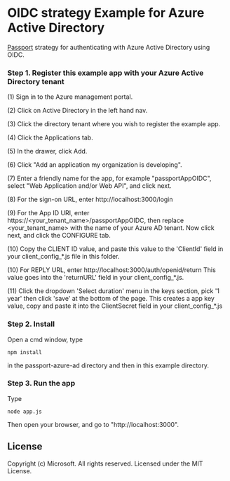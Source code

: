 
# OIDC strategy Example  for Azure Active Directory


[Passport](http://passportjs.org/) strategy for authenticating with Azure 
Active Directory using OIDC. 




### Step 1. Register this example app with your Azure Active Directory tenant

(1) Sign in to the Azure management portal.

(2) Click on Active Directory in the left hand nav.

(3) Click the directory tenant where you wish to register the example app.

(4) Click the Applications tab.

(5) In the drawer, click Add.

(6) Click "Add an application my organization is developing".

(7) Enter a friendly name for the app, for example "passportAppOIDC", select 
    "Web Application and/or Web API", and click next.
    
(8) For the sign-on URL, enter http://localhost:3000/login

(9) For the App ID URI, enter https://<your_tenant_name>/passportAppOIDC, then 
    replace <your_tenant_name> with the name of your Azure AD tenant. Now click
    next, and click the CONFIGURE tab.
    
(10) Copy the CLIENT ID value, and paste this value to the 'ClientId' field in
    your client_config_*.js file in this folder.
    
(10) For REPLY URL, enter http://localhost:3000/auth/openid/return
     This value goes into the 'returnURL' field in your client_config_*.js.
     
(11) Click the dropdown 'Select duration' menu in the keys section, pick '1 year'
    then click 'save' at the bottom of the page. This creates a app key value,
    copy and paste it into the ClientSecret field in your client_config_*.js


### Step 2. Install

Open a cmd window, type 

	npm install

in the passport-azure-ad directory and then in this example directory.


### Step 3. Run the app

Type 

    node app.js

Then open your browser, and go to "http://localhost:3000".



## License

Copyright (c) Microsoft.  All rights reserved. Licensed under the MIT License. 

